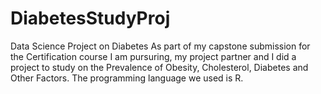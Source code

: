 # DiabetesStudyProj
Data Science Project on Diabetes
As part of my capstone submission for the Certification course I am pursuring, my project partner and I did a project to study 
on the Prevalence of Obesity, Cholesterol, Diabetes and Other Factors. The programming language we used is R.

